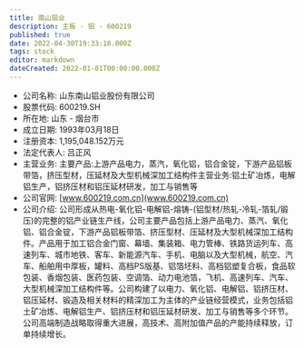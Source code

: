 ```yaml
---
title: 南山铝业
description: 主板 - 铝 - 600219
published: true
date: 2022-04-30T19:33:18.000Z
tags: stock
editor: markdown
dateCreated: 2022-01-01T00:00:00.000Z
---
```


- 公司名称: 山东南山铝业股份有限公司
- 股票代码: 600219.SH
- 所在地: 山东 - 烟台市
- 成立日期: 1993年03月18日
- 注册资本: 1,195,048.152万元
- 法定代表人: 吕正风
- 主营业务: 主要产品:上游产品电力，蒸汽，氧化铝，铝合金锭，下游产品铝板带箔，挤压型材，压延材及大型机械深加工结构件主营业务:铝土矿冶炼，电解铝生产，铝挤压材和铝压延材研发，加工与销售等
- 公司官网: [www.600219.com.cn](www.600219.com.cn)
- 公司介绍: 公司形成从热电-氧化铝-电解铝-熔铸-(铝型材/热轧-冷轧-箔轧/锻压)的完整的铝产业链生产线，公司主要产品包括上游产品电力、蒸汽、氧化铝、铝合金锭，下游产品铝板带箔、挤压型材、压延材及大型机械深加工结构件。产品用于加工铝合金门窗、幕墙、集装箱、电力管棒、铁路货运列车、高速列车、城市地铁、客车、新能源汽车、手机、电脑以及大型机械，航空、汽车、船舶用中厚板，罐料、高档PS版基、铝箔坯料、高档铝塑复合板，食品软包装、香烟包装、医药包装、空调箔、动力电池箔，飞机、高速列车、汽车、大型机械深加工结构件等。公司构建了以电力、氧化铝、电解铝、铝挤压材、铝压延材、锻造及相关材料的精深加工为主体的产业链经营模式，业务包括铝土矿冶炼、电解铝生产、铝挤压材和铝压延材研发、加工与销售等多个环节。公司高端制造战略取得重大进展，高技术、高附加值产品的产能持续释放，订单持续增长。


